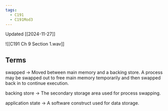 ```yaml
---
tags:
  - C191
  - C191Mod3
---
```

Updated [[2024-11-27]]

![[C191 Ch 9 Section 1.wav]]


## Terms

swapped → Moved between main memory and a backing store. A process may be swapped out to free main memory temporarily and then swapped back in to continue execution.

backing store → The secondary storage area used for process swapping.

application state → A software construct used for data storage.